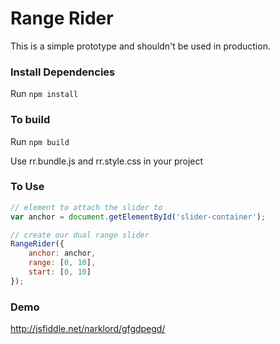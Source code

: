 # Range Rider
This is a simple prototype and shouldn't be used in production.

### Install Dependencies
Run ```npm install```

### To build
Run ```npm build```

Use rr.bundle.js and rr.style.css in your project

### To Use
```javascript
// element to attach the slider to
var anchor = document.getElementById('slider-container');

// create our dual range slider
RangeRider({
    anchor: anchor,
    range: [0, 10],
    start: [0, 10]
});
```

### Demo
http://jsfiddle.net/narklord/gfgdpegd/

